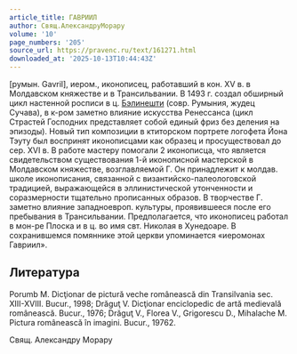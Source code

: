 ```yaml
---
article_title: ГАВРИИЛ
author: Свящ.АлександруМорару
volume: '10'
page_numbers: '205'
source_url: https://pravenc.ru/text/161271.html
downloaded_at: '2025-10-13T10:44:43Z'
---
```


[румын. Gavril], иером., иконописец, работавший в кон. XV в. в Молдавском княжестве и в Трансильвании. В 1493 г. создал обширный цикл настенной росписи в ц. [Бэлинешти](https://pravenc.ru/text/Бэлинешти.html) (совр. Румыния, жудец Сучава), в к-ром заметно влияние искусства Ренессанса (цикл Страстей Господних представляет собой единый фриз без деления на эпизоды). Новый тип композиции в ктиторском портрете логофета Йона Тэуту был воспринят иконописцами как образец и просуществовал до сер. XVI в. В работе мастеру помогали 2 иконописца, что является свидетельством существования 1-й иконописной мастерской в Молдавском княжестве, возглавляемой Г. Он принадлежит к молдав. школе иконописания, связанной с византийско-палеологовской традицией, выражающейся в эллинистической утонченности и соразмерности тщательно прописанных образов. В творчестве Г. заметно влияние западноевроп. культуры, проявившееся после его пребывания в Трансильвании. Предполагается, что иконописец работал в мон-ре Плоска и в ц. во имя свт. Николая в Хунедоаре. В сохранившемся помяннике этой церкви упоминается «иеромонах Гавриил».

## Литература

Porumb M. Dicţionar de pictură veche românească din Transilvania sec. XIII-XVIII. Bucur., 1998; Drăguţ V. Dicţionar enciclopedic de artă medievală românească. Bucur., 1976; Drăguţ V., Florea V., Grigorescu D., Mihalache M. Pictura românească în imagini. Bucur., 19762.

Свящ.  Александру   Морару
